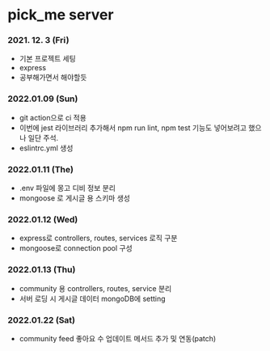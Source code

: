 # pick_me server

### 2021. 12. 3 (Fri)
- 기본 프로젝트 세팅
- express
- 공부해가면서 해야할듯

### 2022.01.09 (Sun)
- git action으로 ci 적용
- 이번에 jest 라이브러리 추가해서 npm run lint, npm test 기능도 넣어보려고 했으나 일단 주석.
- eslintrc.yml 생성

### 2022.01.11 (The)
- .env 파일에 몽고 디비 정보 분리
- mongoose 로 게시글 용 스키마 생성

### 2022.01.12 (Wed)
- express로 controllers, routes, services 로직 구분
- mongoose로 connection pool 구성

### 2022.01.13 (Thu)
- community 용 controllers, routes, service 분리 
- 서버 로딩 시 게시글 데이터 mongoDB에 setting

### 2022.01.22 (Sat)
- community feed 좋아요 수 업데이트 메서드 추가 및 연동(patch)
